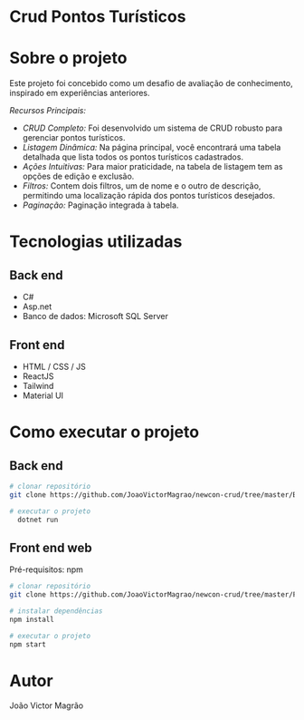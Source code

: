 # Crud Pontos Turísticos

# Sobre o projeto

Este projeto foi concebido como um desafio de avaliação de conhecimento, inspirado em experiências anteriores.

*Recursos Principais:*
- *CRUD Completo:* Foi desenvolvido um sistema de CRUD robusto para gerenciar pontos turísticos.
- *Listagem Dinâmica:* Na página principal, você encontrará uma tabela detalhada que lista todos os pontos turísticos cadastrados.
- *Ações Intuitivas:* Para maior praticidade, na tabela de listagem tem as opções de edição e exclusão.
- *Filtros:* Contem dois filtros, um de nome e o outro de descrição, permitindo uma localização rápida dos pontos turísticos desejados.
- *Paginação:* Paginação integrada à tabela.


# Tecnologias utilizadas
## Back end
- C#
- Asp.net
- Banco de dados: Microsoft SQL Server
## Front end
- HTML / CSS / JS 
- ReactJS
- Tailwind
- Material UI


# Como executar o projeto

## Back end

```bash
# clonar repositório
git clone https://github.com/JoaoVictorMagrao/newcon-crud/tree/master/Back-end/ApiPontoTuristico/ApiPontoTuristico

# executar o projeto
  dotnet run

```

## Front end web
Pré-requisitos: npm 

```bash
# clonar repositório
git clone https://github.com/JoaoVictorMagrao/newcon-crud/tree/master/Front-end

# instalar dependências
npm install

# executar o projeto
npm start
```

# Autor

João Victor Magrão
